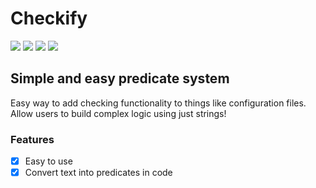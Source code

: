 # Checkify
[![](https://jitpack.io/v/PartlySunnyDev/Checkify.svg)](https://jitpack.io/#PartlySunnyDev/Checkify)
![](https://img.shields.io/github/languages/top/PartlySunnyDev/Checkify)
![](https://img.shields.io/github/v/release/PartlySunnyDev/Checkify)
![](https://img.shields.io/github/stars/PartlySunnyDev/Checkify?style=social)

## Simple and easy predicate system
Easy way to add checking functionality to things like configuration files. Allow users to build complex logic using just strings!

### Features
- [x] Easy to use
- [x] Convert text into predicates in code
